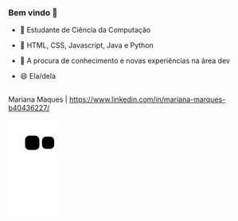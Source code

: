 ### Bem vindo 👋

- 🔭 Estudante de Ciência da Computação  
- 🌱 HTML, CSS, Javascript, Java e Python
- 👯 A procura de conhecimento e novas experiências na área dev
- 😄 Ela/dela

  ##

Mariana Maques | https://www.linkedin.com/in/mariana-marques-b40436227/

 
  ![Snake animation](https://github.com/rafaballerini/rafaballerini/blob/output/github-contribution-grid-snake.svg)
 
</div>
